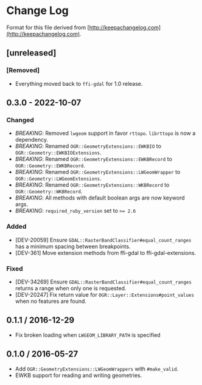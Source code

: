 # Change Log

Format for this file derived from [http://keepachangelog.com](http://keepachangelog.com).

## [unreleased]

### [Removed]

- Everything moved back to `ffi-gdal` for 1.0 release.

## 0.3.0 - 2022-10-07

### Changed

- _BREAKING_: Removed `lwgeom` support in favor `rttopo`. `librttopo` is now a dependency.
- _BREAKING_: Renamed `OGR::GeometryExtensions::EWKBIO` to `OGR::Geometry::EWKBIOExtensions`.
- _BREAKING_: Renamed `OGR::GeometryExtensions::EWKBRecord` to `OGR::Geometry::EWKBRecord`.
- _BREAKING_: Renamed `OGR::GeometryExtensions::LWGeomWrapper` to `OGR::Geometry::LWGeomExtensions`.
- _BREAKING_: Renamed `OGR::GeometryExtensions::WKBRecord` to `OGR::Geometry::WKBRecord`.
- _BREAKING_: All methods with default boolean args are now keyword args.
- _BREAKING_: `required_ruby_version` set to `>= 2.6`

### Added

- [DEV-20059] Ensure `GDAL::RasterBandClassifier#equal_count_ranges` has a minimum spacing between breakpoints.
- [DEV-361] Move extension methods from ffi-gdal to ffi-gdal-extensions.

### Fixed

- [DEV-34269] Ensure `GDAL::RasterBandClassifier#equal_count_ranges` returns a range when only one is requested.
- [DEV-20247] Fix return value for `OGR::Layer::Extensions#point_values` when no features are found.

## 0.1.1 / 2016-12-29

- Fix broken loading when `LWGEOM_LIBRARY_PATH` is specified

## 0.1.0 / 2016-05-27

- Add `OGR::GeometryExtensions::LWGeomWrappers` with `#make_valid`.
- EWKB support for reading and writing geometries.

